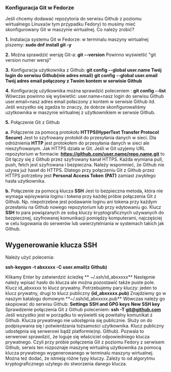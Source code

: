 ### Konfiguracja Git w Fedorze

Jeśli chcemy dodawać repozytoria do serwisu Github z poziomu wirtualnego Linuxa(w tym przypadku Fedory) to musimy mieć skonfigurowany Git w maszynie wirtualnej.
Co należy zrobić?

**1.** Instalacja systemu Git w Fedorze: 
w terminalu maszyny wirtualnej piszemy: **sudo dnf install git -y**

**2.** Można sprawdzić wersję Git-a: **git --version**
Powinno wyświetlić "git version numer wersji"

**3.** Konfiguracja użytkownika z Github:
**git config --global user.name Twój login do serwisu Github(nie adres email)**
**git config --global user.email Twój adres email połączony z Twoim kontem w serwisie Github**

**4.** Konfigurację użytkownika można sprawdzić poleceniem : 
**git config --list** Wówczas powinno się wyświetlić:
user.name=nasz login do serwisu Github
user.email=nasz adres email połaczony z kontem w serwisie Github
itd.
Jeśli wszystko się zgadza to znaczy, że dobrze skonfigurowaliśmy uzytkownika w maszynie wirtualnej z użytkownikiem w serwsie Github.

**5.** Połączenie Git z Github

**a.** Połączenie za pomocą protokołu **HTTPS(HyperText Transfer Protocol Secure)** 
Jest to szyfrowany protokół do przesyłania danych w sieci. Dla odróżnienia **HTTP** jest protokołem do przesyłania danych w sieci ale nieszyfrowanym.
Jak HTTPS działa w Git.
Jeśli w Git uzyjemy URL repozytorium w formacie: 
**https://github.com/user.name/repo.name.git** to Git łączy się z Github przez szyfrowany kanał HTTPS. Każda wymiana pull, push, fetch jest szyfrowana
i bezpieczna. Należy wspomnieć, że Github nie używa już haseł do HTTPS. Dlatego przy połączeniu Git z Github przez HTTPS potrzebny jest **Personal Access Token**
**(PAT)** zamiast zwykłego hasła użytkownika.

**b.** Połączenie za pomocą klucza **SSH**
Jest to bezpieczna metoda, która nie wymaga wpisywania loginu i tokena przy każdej próbie połączenia Git z Github. Np. niepotrzebne jest podawanie loginu ani
tokena przy każdym przesłaniu na Github nowego repozytorium lub przy edytowaniu go.
Klucz **SSH** to para powiązanych ze sobą kluczy kryptograficznych używanych do bezpiecznej, szyfrowanej komunikacji pomiędzy komputerami, najczęściej w celu
logowania do serwerów lub uwierzytelniania w systemach takich jak Github.

## Wygenerowanie klucza SSH

Należy użyć polecenia:

**ssh-keygen -t abxxxxx -C user.email(z Github)**

Klikamy Enter by zatwierdzić ścieżkę ** ~/.ssh/id_abxxxxx**
Następnie należy wpisać hasło do klucza ale można pozostawić także puste pole.
Klucz id_abxxxxx to klucz prywatny.
Potrzebujemy pary kluczy: jeden to klucz prywatny, drugi to klucz publiczny **(id_abxxxxx.pub)**
Znajdziemy go w naszym katalogu domowym **~/.ssh/id_abxxxxx.pub**
Wówczas należy go skopiować do serwisu Github:
**Settings**
**SSH and GPG keys**
**New SSH key**
Sprawdzenie połączenia Git z Github poleceniem:
**ssh -T git@github.com**
Jeśli wszystko jest w porządku to wyświetli się powitalny komunikat z Github.
Klucza prywatnego nie udostępnia się publicznie. Służy on do podpisywania się i potwierdzania tożsamości użytkownika.
Klucz publiczny udostępnia się serwerowi bądź platformie(np. Github). Pozwala to serwerowi sprawdzić, że loguje się właściciel odpowiedniego klucza prywatnego.
Czyli przy próbie połączenia Git z poziomu Fedory z serwisem Github, serwis ten rozpoznaje maszynę wirtualną użytkownika za pomocą klucza prywatnego wygenerowanego 
w terminalu maszyny wirtualnej.
Można też dodać, że istnieją różne typy kluczy. Zależy to od algorytmu kryptograficznego użytego do stworzenia danego klucza.


